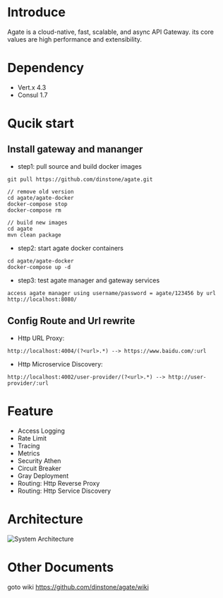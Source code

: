 # Introduce

Agate is a cloud-native, fast, scalable, and async API Gateway. its core values are high performance and extensibility.

# Dependency

- Vert.x 4.3
- Consul 1.7

# Qucik start

## Install gateway and mananger 

- step1: pull source and build docker images

```shell
git pull https://github.com/dinstone/agate.git

// remove old version
cd agate/agate-docker
docker-compose stop
docker-compose rm

// build new images
cd agate
mvn clean package
```

- step2: start agate docker containers

```shell
cd agate/agate-docker
docker-compose up -d
```

- step3: test agate manager and gateway services

```shell
access agate manager using username/password = agate/123456 by url http://localhost:8080/	
```

## Config Route and Url rewrite

- Http URL Proxy:

```shell
http://localhost:4004/(?<url>.*) --> https://www.baidu.com/:url
```

- Http Microservice Discovery: 

```shell
http://localhost:4002/user-provider/(?<url>.*) --> http://user-provider/:url
```

# Feature

- Access Logging
- Rate Limit
- Tracing
- Metrics
- Security Athen
- Circuit Breaker
- Gray Deployment
- Routing: Http Reverse Proxy
- Routing: Http Service Discovery

# Architecture

![System Architecture](https://github.com/dinstone/agate/wiki/imgs/arch00.png)

# Other Documents

goto wiki https://github.com/dinstone/agate/wiki
